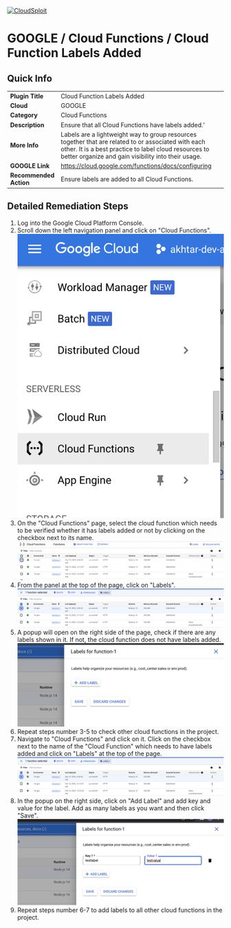 [![CloudSploit](https://cloudsploit.com/img/logo-new-big-text-100.png "CloudSploit")](https://cloudsploit.com)

# GOOGLE / Cloud Functions / Cloud Function Labels Added

## Quick Info

| | |
|-|-|
| **Plugin Title** | Cloud Function Labels Added |
| **Cloud** | GOOGLE |
| **Category** | Cloud Functions |
| **Description** | Ensure that all Cloud Functions have labels added.' |
| **More Info** | Labels are a lightweight way to group resources together that are related to or associated with each other. It is a best practice to label cloud resources to better organize and gain visibility into their usage. |
| **GOOGLE Link** | https://cloud.google.com/functions/docs/configuring |
| **Recommended Action** | Ensure labels are added to all Cloud Functions. |

## Detailed Remediation Steps
1. Log into the Google Cloud Platform Console.
2. Scroll down the left navigation panel and click on "Cloud Functions". </br> <img src="/resources/google/cloudfunctions/cloud-function-labels-added/step2.png">
3. On the "Cloud Functions" page, select the cloud function which needs to be verified whether it has labels added or not by clicking on the checkbox next to its name.</br> <img src="/resources/google/cloudfunctions/cloud-function-labels-added/step3.png"/>
4. From the panel at the top of the page, click on "Labels".</br> <img src="/resources/google/cloudfunctions/cloud-function-labels-added/step4.png"/>
5. A popup will open on the right side of the page, check if there are any labels shown in it. If not, the cloud function does not have labels added. </br> <img src="/resources/google/cloudfunctions/cloud-function-labels-added/step5.png"/>
5. Repeat steps number 3-5 to check other cloud functions in the project.</br>
6. Navigate to "Cloud Functions" and click on it. Click on the checkbox next to the name of the "Cloud Function" which needs to have labels added and click on "Labels" at the top of the page.</br> <img src="/resources/google/cloudfunctions/cloud-function-labels-added/step6.png"/>
7. In the popup on the right side, click on "Add Label" and add key and value for the label. Add as many labels as you want and then click "Save".</br> <img src="/resources/google/cloudfunctions/cloud-function-labels-added/step7.png"/>
8. Repeat steps number 6-7 to add labels to all other cloud functions in the project.</br>